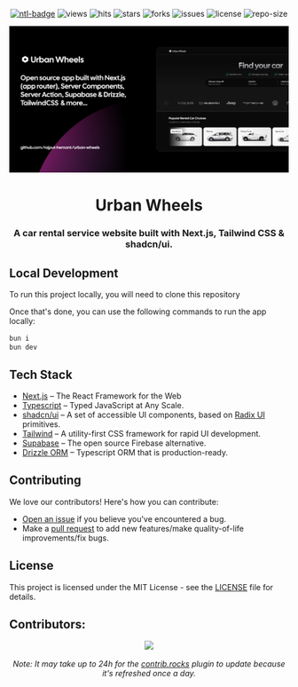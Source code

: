 <div align=center>

[![ntl-badge]][ntl-link] ![views] ![hits] ![stars] ![forks] ![issues] ![license] ![repo-size]

<a href="https://urban-wheels.rajputhemant.me">
  <img src="https://github.com/rajput-hemant/urban-wheels/blob/master/src/app/opengraph-image.png?raw=true" alt="A car rental service website built with Next.js, Tailwind CSS & shadcn/ui.">
</a>

# Urban Wheels

### A car rental service website built with Next.js, Tailwind CSS & shadcn/ui.

</div>

## Local Development

To run this project locally, you will need to clone this repository

Once that's done, you can use the following commands to run the app locally:

```
bun i
bun dev
```

## Tech Stack

- [Next.js](https://nextjs.org/) – The React Framework for the Web
- [Typescript](https://www.typescriptlang.org/) – Typed JavaScript at Any Scale.
- [shadcn/ui](https://ui.shadcn.com/) – A set of accessible UI components, based on [Radix UI](https://radix-ui.com/) primitives.
- [Tailwind](https://tailwindcss.com/) – A utility-first CSS framework for rapid UI development.
- [Supabase](https://supabase.com/) – The open source Firebase alternative.
- [Drizzle ORM](https://orm.drizzle.team/) – Typescript ORM that is production-ready.

## Contributing

We love our contributors! Here's how you can contribute:

- [Open an issue](https://github.com/rajput-hemant/urban-wheels/issues) if you believe you've encountered a bug.
- Make a [pull request](https://github.com/rajput-hemant/urban-wheels/pull) to add new features/make quality-of-life improvements/fix bugs.

## License

This project is licensed under the MIT License - see the [LICENSE](LICENSE) file for details.

## Contributors:

<div align=center>

[![][contributors]][contributors-graph]

_Note: It may take up to 24h for the [contrib.rocks][contrib-rocks] plugin to update because it's refreshed once a day._

</div>

<!----------------------------------{ Labels }--------------------------------->

[views]: https://komarev.com/ghpvc/?username=urban-wheels&label=view%20counter&color=red&style=flat
[repo-size]: https://img.shields.io/github/repo-size/rajput-hemant/urban-wheels
[issues]: https://img.shields.io/github/issues-raw/rajput-hemant/urban-wheels
[license]: https://img.shields.io/github/license/rajput-hemant/urban-wheels
[forks]: https://img.shields.io/github/forks/rajput-hemant/urban-wheels?style=flat
[stars]: https://img.shields.io/github/stars/rajput-hemant/urban-wheels
[contributors]: https://contrib.rocks/image?repo=rajput-hemant/urban-wheels&max=500
[contributors-graph]: https://github.com/rajput-hemant/urban-wheels/graphs/contributors
[contrib-rocks]: https://contrib.rocks/preview?repo=rajput-hemant%2Furban-wheels
[hits]: https://hits.seeyoufarm.com/api/count/incr/badge.svg?url=https%3A%2F%2Fgithub.com%2Frajput-hemant%2Furban-wheelst&count_bg=%2379C83D&title_bg=%23555555&icon=&icon_color=%23E7E7E7&title=hits&edge_flat=false
[ntl-badge]: https://api.netlify.com/api/v1/badges/e8d554c0-ba1a-40e5-bdc0-6b5488055891/deploy-status
[ntl-link]: https://app.netlify.com/sites/react-template-vite/deploys
